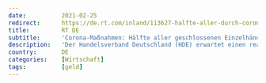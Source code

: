 ```yaml
---
date:          2021-02-25
redirect:      https://de.rt.com/inland/113627-halfte-aller-durch-corona-massnahmen/
title:         RT DE
subtitle:      'Corona-Maßnahmen: Hälfte aller geschlossenen Einzelhändler droht die Pleite'
description:   'Der Handelsverband Deutschland (HDE) erwartet einen realistischen Stufenplan, der die rasche Öffnung der Geschäfte ermöglichen solle. Eine aktuelle HDE-Umfrage unter mehr als 2.000 Händlern zeigt: Jedes zweite Unternehmen sieht sich ohne weitere Hilfen in Insolvenzgefahr.'
country:       DE
categories:    [Wirtschaft]
tags:          [geld]
---
```

